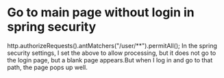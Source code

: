 
# Go to main page without login in spring security

http.authorizeRequests().antMatchers("/user/**").permitAll();
In the spring security settings, I set the above to allow processing, but it does not go to the login page, but a blank page appears.But when I log in and go to that path, the page pops up well.

        